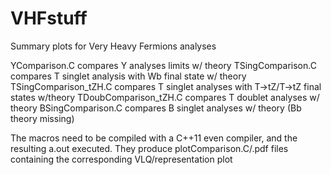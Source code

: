 # VHFstuff
Summary plots for Very Heavy Fermions analyses

YComparison.C           compares Y analyses limits w/ theory 
TSingComparison.C       compares T singlet analysis with Wb final state w/ theory
TSingComparison_tZH.C   compares T singlet analyses with T->tZ/T->tZ final states w/theory
TDoubComparison_tZH.C   compares T doublet analyses w/ theory
BSingComparison.C       compares B singlet analyses w/ theory (Bb theory missing)

The macros need to be compiled with a C++11 even compiler, and the resulting a.out executed.
They produce plot<VLQ><representation>Comparison.C/.pdf files containing the corresponding VLQ/representation plot
